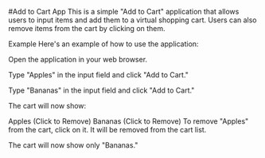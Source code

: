 #Add to Cart App
This is a simple "Add to Cart" application that allows users to input items and add them to a virtual shopping cart. Users can also remove items from the cart by clicking on them.

Example
Here's an example of how to use the application:

Open the application in your web browser.

Type "Apples" in the input field and click "Add to Cart."

Type "Bananas" in the input field and click "Add to Cart."

The cart will now show:

Apples (Click to Remove)
Bananas (Click to Remove)
To remove "Apples" from the cart, click on it. It will be removed from the cart list.

The cart will now show only "Bananas."
